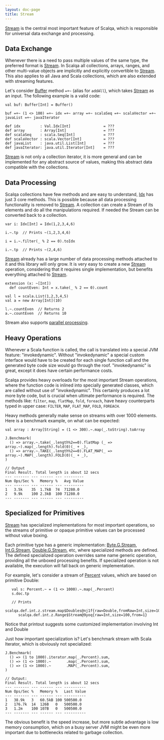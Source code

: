 ```yaml
---
layout: doc-page
title: Stream
---
```


[Stream](../../api/scalqa/val/Stream.html) is the central most important feature of Scalqa, 
which is responsible for universal data exchange and processing.

## Data Exchange

Whenever there is a need to pass multiple values of the same type, the preferred format is [Stream](../../api/scalqa/val/Stream.html). 
In Scalqa all collections, arrays, ranges, and other multi-value objects are implicitly and explicitly convertible to [Stream](../../api/scalqa/val/Stream.html). 
This also applies to all Java and Scala collections, which are also extended with streaming features. 

Let's consider [Buffer](../../api/scalqa/val/Buffer.html) method `=+~` (alias for `addAll`),
which takes [Stream](../../api/scalqa/val/Stream.html) as an input. The following example is a valid code:

```
val buf: Buffer[Int] = Buffer()

buf =+~ (1 <> 100) =+~ idx =+~ array =+~ scalaSeq =+~ scalaVector =+~ javaList =+~ javaIterator

def idx         : Val.Idx[Int]               = ???
def array       : Array[Int]                 = ???
def scalaSeq    : scala.Seq[Int]             = ???
def scalaVector : scala.Vector[Int]          = ???
def javaList    : java.util.List[Int]        = ???
def javaIterator: java.util.Iterator[Int]    = ???

```

[Stream](../../api/scalqa/val/Stream.html) is not only a collection iterator, it is more general and can be implemented 
for any abstract source of values, making this abstract data compatible with the collections. 

## Data Processing

Scalqa collections have few methods and are easy to understand, [Idx](../../api/scalqa/val/Idx.html) has just 3 core methods.
This is possible because all data processing functionality is removed to [Stream](../../api/scalqa/val/Stream.html). 
A collection can create a Stream of its elements and do all the manipulations required. If needed the Stream can be converted back 
to a collection.

```
var i: Idx[Int] = Idx(1,2,3,4,6)

i.~.tp  // Prints ~(1,2,3,4,6)

i = i.~.filter(_ % 2 == 0).toIdx

i.~.tp  // Prints ~(2,4,6)
```

[Stream](../../api/scalqa/val/Stream.html) already has a large number of data processing methods attached to it and this library will only grow. 
It is very easy to create a new [Stream](../../api/scalqa/val/Stream.html) operation, considering that it requires single implementation, 
but benefits everything attached to [Stream](../../api/scalqa/val/Stream.html).
```
extension (x: ~[Int])
  def countEven: Int = x.take(_ % 2 == 0).count

val l = scala.List(1,2,3,4,5)
val a = new Array[Int](10)

l.~.countEven  // Returns 2
a.~.countEven  // Returns 10

```

Stream also supports [parallel processing](../../api/scalqa/val/stream/_Build/_parallel.html).

## Heavy Operations

Whenever a Scala function is called, the call is translated into a special JVM feature: "invokedynamic". Without "invokedynamic" 
a special custom interface would have to be created for each single function call and the generated byte code size would go 
through the roof. "invokedynamic" is great, except it does have certain performance costs. 

Scalqa provides heavy overloads for the most important Stream operations, where the function code is inlined into 
specially generated classes, which are called without use of "invokedynamic". This certainly produces 
a lot more byte code, but is crucial when ultimate performance is required. The methods like: `filter`, `map`, `flatMap`, `fold`, `foreach`,
have heavy counterparts typed in upper case: `FILTER`, `MAP`, `FLAT_MAP`, `FOLD`, `FOREACH`.

Heavy methods generally make sense on streams with over 1000 elements. Here is a benchmark example, on what can be expected:  
```
val array : Array[String] = (1 <> 300).~.map(_.toString).toArray

J.Benchmark(
  () => array.~.take(_.length%2==0).flatMap (_ => array.~).map(_.length).fold(0)(_ + _),
  () => array.~.TAKE(_.length%2==0).FLAT_MAP(_ => array.~).MAP(_.length).FOLD(0)(_ + _),
)
```
```
// Output
Final Result. Total length is about 12 secs
--- ------- --- ------ --- ---------
Num Ops/Sec %   Memory %   Avg Value
--- ------- --- ------ --- ---------
1   3.5k    35  1.7kB  74  71280.0
2   9.9k    100 2.3kB  100 71280.0
--- ------- --- ------ --- ---------
```  

## Specialized for Primitives

[Stream](../../api/scalqa/val/Stream.html) has specialized implementations for most important operations, 
so the streams of primitive or opaque primitive values can be processed without 
value boxing. 

Each primitive type has a generic implementation:
[Byte.G.Stream](../../api/scalqa/def/byte/g/Stream.html),
[Int.G.Stream](../../api/scalqa/def/int/g/Stream.html),
[Double.G.Stream](../../api/scalqa/def/double/g/Stream.html), etc, where specialized methods are defined. The defined
specialized operation overrides same name generic operation, providing all the unboxed processing benefits.
If specialized operation is not available, the execution will fall back on generic implementation.

For example, let's consider a stream of [Percent](../../api/scalqa/gen/math/Percent$$opaque$.html) values, 
which are based on primitive Double:
```
   val s: Percent.~ = (1 <> 1000).~.map(_.Percent)
   s.doc.tp

   // Prints  
   scalqa.def.int.z.stream.map$Doubles@nj1f{raw=Double,fromRaw=Int,size=100}
      scalqa.def.int.z.Range$Stream@9yoq{raw=Int,size=100,from=1}

```
Notice that printout suggests some customized implementation involving Int and Double  

Just how important specialization is? Let's benchmark stream with Scala Iterator, which is
obviously not specialized:
 
```
J.Benchmark(
  () => (1 to 1000).iterator.map(_.Percent).sum,
  () => (1 <> 1000).~       .map(_.Percent).sum,
  () => (1 <> 1000).~       .MAP(_.Percent).sum,
)
```
```
// Output:
Final Result. Total length is about 12 secs
--- ------- --- ------ --- ----------
Num Ops/Sec %   Memory %   Last Value
--- ------- --- ------ --- ----------
1   38.9k   3   60.5kB 100 500500.0
2   176.7k  14  126B   0   500500.0
3   1.2m    100 107B   0   500500.0
--- ------- --- ------ --- ----------
```

The obvious benefit is the speed increase, but more subtle advantage is low memory consumption, 
which on a busy server JVM might be even more important due to bottlenecks related to garbage collection.
